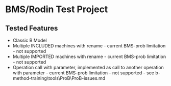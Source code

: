 

BMS/Rodin Test Project
=========

Tested Features
---------------

- Classic B Model
- Multiple INCLUDED machines with rename
        - current BMS-prob limitation - not supported
- Multiple IMPORTED machines with rename
        - current BMS-prob limitation - not supported
- Operation call with parameter, implemented as call to another operation with parameter
        - current BMS-prob limitation - not supported - see b-method-training\tools\ProB\ProB-issues.md
